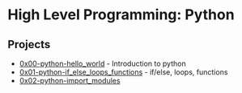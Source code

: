 
# High Level Programming: Python
## Projects
- [0x00-python-hello_world](https://github.com/Nyaguthii-C/alx-higher_level_programming/tree/main/0x00-python-hello_world) - Introduction to python
- [ 0x01-python-if_else_loops_functions](https://github.com/Nyaguthii-C/alx-higher_level_programming/tree/main/0x01-python-if_else_loops_functions) - if/else, loops, functions
- [0x02-python-import_modules](https://github.com/Nyaguthii-C/alx-higher_level_programming/tree/main/0x02-python-import_modules)
